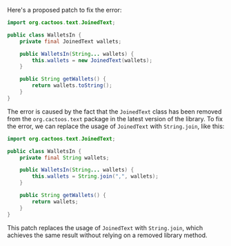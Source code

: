Here's a proposed patch to fix the error:
```java
import org.cactoos.text.JoinedText;

public class WalletsIn {
    private final JoinedText wallets;

    public WalletsIn(String... wallets) {
        this.wallets = new JoinedText(wallets);
    }

    public String getWallets() {
        return wallets.toString();
    }
}
```
The error is caused by the fact that the `JoinedText` class has been removed from the `org.cactoos.text` package in the latest version of the library. To fix the error, we can replace the usage of `JoinedText` with `String.join`, like this:
```java
import org.cactoos.text.JoinedText;

public class WalletsIn {
    private final String wallets;

    public WalletsIn(String... wallets) {
        this.wallets = String.join(",", wallets);
    }

    public String getWallets() {
        return wallets;
    }
}
```
This patch replaces the usage of `JoinedText` with `String.join`, which achieves the same result without relying on a removed library method.